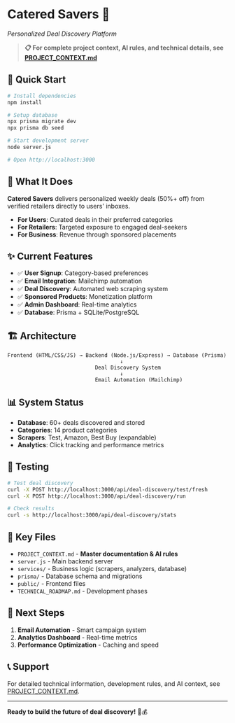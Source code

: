 # Catered Savers 🎯
*Personalized Deal Discovery Platform*

> **📋 For complete project context, AI rules, and technical details, see [PROJECT_CONTEXT.md](./PROJECT_CONTEXT.md)**

## 🚀 Quick Start

```bash
# Install dependencies
npm install

# Setup database
npx prisma migrate dev
npx prisma db seed

# Start development server
node server.js

# Open http://localhost:3000
```

## 🎯 What It Does

**Catered Savers** delivers personalized weekly deals (50%+ off) from verified retailers directly to users' inboxes.

- **For Users**: Curated deals in their preferred categories
- **For Retailers**: Targeted exposure to engaged deal-seekers  
- **For Business**: Revenue through sponsored placements

## ✨ Current Features

- ✅ **User Signup**: Category-based preferences
- ✅ **Email Integration**: Mailchimp automation
- ✅ **Deal Discovery**: Automated web scraping system
- ✅ **Sponsored Products**: Monetization platform
- ✅ **Admin Dashboard**: Real-time analytics
- ✅ **Database**: Prisma + SQLite/PostgreSQL

## 🏗️ Architecture

```
Frontend (HTML/CSS/JS) → Backend (Node.js/Express) → Database (Prisma)
                                    ↓
                            Deal Discovery System
                                    ↓
                            Email Automation (Mailchimp)
```

## 📊 System Status

- **Database**: 60+ deals discovered and stored
- **Categories**: 14 product categories
- **Scrapers**: Test, Amazon, Best Buy (expandable)
- **Analytics**: Click tracking and performance metrics

## 🧪 Testing

```bash
# Test deal discovery
curl -X POST http://localhost:3000/api/deal-discovery/test/fresh
curl -X POST http://localhost:3000/api/deal-discovery/run

# Check results
curl -s http://localhost:3000/api/deal-discovery/stats
```

## 📁 Key Files

- `PROJECT_CONTEXT.md` - **Master documentation & AI rules**
- `server.js` - Main backend server
- `services/` - Business logic (scrapers, analyzers, database)
- `prisma/` - Database schema and migrations
- `public/` - Frontend files
- `TECHNICAL_ROADMAP.md` - Development phases

## 🎯 Next Steps

1. **Email Automation** - Smart campaign system
2. **Analytics Dashboard** - Real-time metrics
3. **Performance Optimization** - Caching and speed

## 📞 Support

For detailed technical information, development rules, and AI context, see [PROJECT_CONTEXT.md](./PROJECT_CONTEXT.md).

---

**Ready to build the future of deal discovery!** 🚀💰